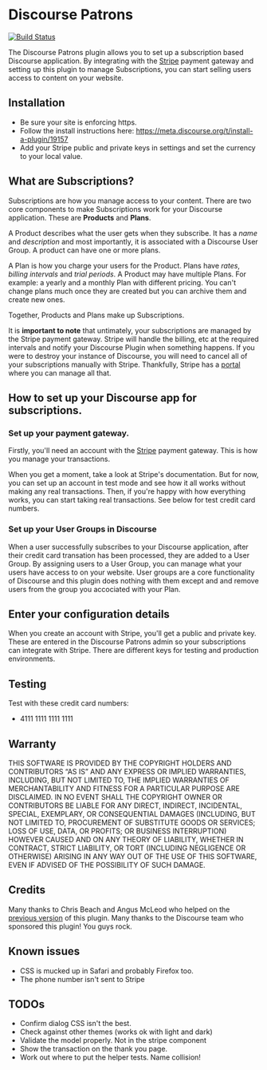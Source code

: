 # Discourse Patrons

[![Build Status](https://travis-ci.org/rimian/discourse-patrons.svg?branch=master)](https://travis-ci.org/rimian/discourse-patrons)

The Discourse Patrons plugin allows you to set up a subscription based Discourse application. By integrating with the [Stripe](https://stripe.com) payment gateway and setting up this plugin to manage Subscriptions, you can start selling users access to content on your website. 

## Installation

* Be sure your site is enforcing https.
* Follow the install instructions here: https://meta.discourse.org/t/install-a-plugin/19157
* Add your Stripe public and private keys in settings and set the currency to your local value.

## What are Subscriptions?

Subscriptions are how you manage access to your content. There are two core components to make Subscriptions work for your Discourse application. These are **Products** and **Plans**. 

A Product describes what the user gets when they subscribe. It has a *name* and *description* and most importantly, it is associated with a Discourse User Group. A product can have one or more plans.

A Plan is how you charge your users for the Product. Plans have *rates*, *billing intervals* and *trial periods*. A Product may have multiple Plans. For example: a yearly and a monthly Plan with different pricing. You can't change plans much once they are created but you can archive them and create new ones.

Together, Products and Plans make up Subscriptions. 

It is **important to note** that untimately, your subscriptions are managed by the Stripe payment gateway. Stripe will handle the billing, etc at the required intervals and notify your Discourse Plugin when something happens. If you were to destroy your instance of Discourse, you will need to cancel all of your subscriptions manually with Stripe. Thankfully, Stripe has a [portal](https://dashboard.stripe.com) where you can manage all that.

## How to set up your Discourse app for subscriptions.

### Set up your payment gateway.

Firstly, you'll need an account with the [Stripe](https://stripe.com) payment gateway. This is how you manage your transactions. 

When you get a moment, take a look at Stripe's documentation. But for now, you can set up an account in test mode and see how it all works without making any real transactions. Then, if you're happy with how everything works, you can start taking real transactions. See below for test credit card numbers.

### Set up your User Groups in Discourse

When a user successfully subscribes to your Discourse application, after their credit card transation has been processed, they are added to a User Group. By assigning users to a User Group, you can manage what your users have access to on your website. User groups are a core functionality of Discourse and this plugin does nothing with them except and and remove users from the group you accociated with your Plan.

## Enter your configuration details

When you create an account with Stripe, you'll get a public and private key. These are entered in the Discourse Patrons admin so your subscriptions can integrate with Stripe. There are different keys for testing and production environments.

## Testing

Test with these credit card numbers:

* 4111 1111 1111 1111

## Warranty

THIS SOFTWARE IS PROVIDED BY THE COPYRIGHT HOLDERS AND CONTRIBUTORS “AS IS” AND ANY EXPRESS OR IMPLIED WARRANTIES, INCLUDING, BUT NOT LIMITED TO, THE IMPLIED WARRANTIES OF MERCHANTABILITY AND FITNESS FOR A PARTICULAR PURPOSE ARE DISCLAIMED. IN NO EVENT SHALL THE COPYRIGHT OWNER OR CONTRIBUTORS BE LIABLE FOR ANY DIRECT, INDIRECT, INCIDENTAL, SPECIAL, EXEMPLARY, OR CONSEQUENTIAL DAMAGES (INCLUDING, BUT NOT LIMITED TO, PROCUREMENT OF SUBSTITUTE GOODS OR SERVICES; LOSS OF USE, DATA, OR PROFITS; OR BUSINESS INTERRUPTION) HOWEVER CAUSED AND ON ANY THEORY OF LIABILITY, WHETHER IN CONTRACT, STRICT LIABILITY, OR TORT (INCLUDING NEGLIGENCE OR OTHERWISE) ARISING IN ANY WAY OUT OF THE USE OF THIS SOFTWARE, EVEN IF ADVISED OF THE POSSIBILITY OF SUCH DAMAGE.

## Credits

Many thanks to Chris Beach and Angus McLeod who helped on the [previous version](https://github.com/chrisbeach/discourse-donations) of this plugin. Many thanks to the Discourse team who sponsored this plugin! You guys rock.

## Known issues

* CSS is mucked up in Safari and probably Firefox too.
* The phone number isn't sent to Stripe

## TODOs

* Confirm dialog CSS isn't the best.
* Check against other themes (works ok with light and dark)
* Validate the model properly. Not in the stripe component
* Show the transaction on the thank you page.
* Work out where to put the helper tests. Name collision!
